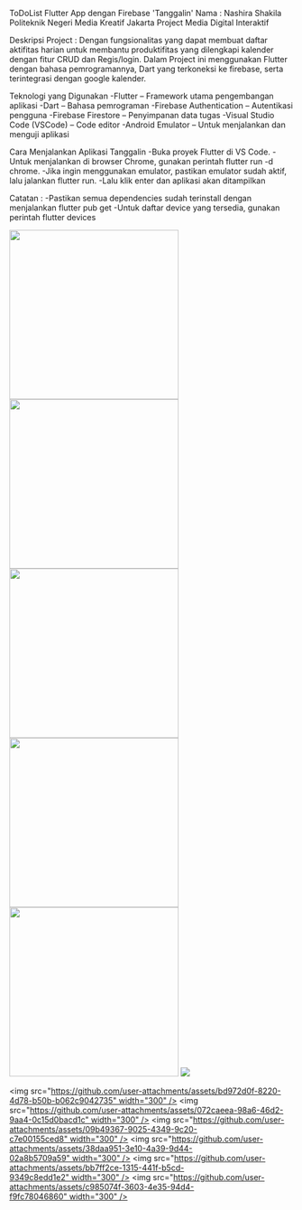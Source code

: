 ToDoList Flutter App dengan Firebase 'Tanggalin'
Nama : Nashira Shakila
Politeknik Negeri Media Kreatif Jakarta
Project Media Digital Interaktif

Deskripsi Project : Dengan fungsionalitas yang dapat membuat daftar aktifitas harian untuk membantu produktifitas yang dilengkapi kalender dengan fitur CRUD dan Regis/login.
Dalam Project ini menggunakan Flutter dengan bahasa pemrogramannya, Dart yang terkoneksi ke firebase, serta terintegrasi dengan google kalender.

Teknologi yang Digunakan
-Flutter – Framework utama pengembangan aplikasi
-Dart – Bahasa pemrograman
-Firebase Authentication – Autentikasi pengguna
-Firebase Firestore – Penyimpanan data tugas
-Visual Studio Code (VSCode) – Code editor
-Android Emulator – Untuk menjalankan dan menguji aplikasi

Cara Menjalankan Aplikasi Tanggalin
-Buka proyek Flutter di VS Code.
-Untuk menjalankan di browser Chrome, gunakan perintah flutter run -d chrome.
-Jika ingin menggunakan emulator, pastikan emulator sudah aktif, lalu jalankan flutter run.
-Lalu klik enter dan aplikasi akan ditampilkan

Catatan : 
-Pastikan semua dependencies sudah terinstall dengan menjalankan flutter pub get
-Untuk daftar device yang tersedia, gunakan perintah flutter devices

<img src="https://github.com/user-attachments/assets/d8bdbbcc-24e7-4dd5-85f9-f8b43830f2ca" width="300" />
<img src="https://github.com/user-attachments/assets/0d353bbd-62e5-4959-87bf-b5076b1ca29d" width="300" />
<img src="https://github.com/user-attachments/assets/049b00a3-2aff-4b4c-aebb-6b163b9606df" width="300" />
<img src="https://github.com/user-attachments/assets/2b15eb4e-9af1-4bf3-b59d-a2233f979b0a" width="300" />
<img src="https://github.com/user-attachments/assets/6d6f9521-202a-43d3-a93b-18e0d10251d4" width="300" />
<img src="https://github.com/user-attachments/assets/90d7336e-80e6-4734-a415-bf8b7c479419" width="300" />

<img src="https://github.com/user-attachments/assets/bd972d0f-8220-4d78-b50b-b062c9042735" width="300" />
<img src="https://github.com/user-attachments/assets/072caeea-98a6-46d2-9aa4-0c15d0bacd1c" width="300" />
<img src="https://github.com/user-attachments/assets/09b49367-9025-4349-9c20-c7e00155ced8" width="300" />
<img src="https://github.com/user-attachments/assets/38daa951-3e10-4a39-9d44-02a8b5709a59" width="300" />
<img src="https://github.com/user-attachments/assets/bb7ff2ce-1315-441f-b5cd-9349c8edd1e2" width="300" />
<img src="https://github.com/user-attachments/assets/c985074f-3603-4e35-94d4-f9fc78046860" width="300" />

